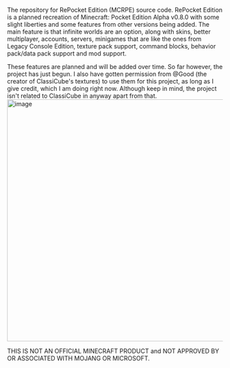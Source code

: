 The repository for RePocket Edition (MCRPE) source code.
RePocket Edition is a planned recreation of Minecraft: Pocket Edition Alpha v0.8.0 with some slight liberties and some features from other versions being added. The main feature is that infinite worlds are an option, along with skins, better multiplayer, accounts, servers, minigames that are like the ones from Legacy Console Edition, texture pack support, command blocks, behavior pack/data pack support and mod support.

These features are planned and will be added over time. So far however, the project has just begun.
I also have gotten permission from @Good (the creator of ClassiCube's textures) to use them for this project, as long as I give credit, which I am doing right now.
Although keep in mind, the project isn't related to ClassiCube in anyway apart from that.
<img width="957" height="566" alt="image" src="https://github.com/user-attachments/assets/c1f3188c-aca4-43f8-bbeb-19668829f105" />

THIS IS NOT AN OFFICIAL MINECRAFT PRODUCT and NOT APPROVED BY OR ASSOCIATED WITH MOJANG OR MICROSOFT.
